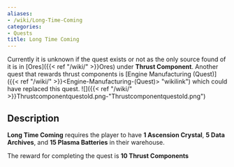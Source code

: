 ```yaml
---
aliases:
- /wiki/Long-Time-Coming
categories:
- Quests
title: Long Time Coming
---
```


Currently it is unknown if the quest exists or not as the only source found of it is in [Ores]({{< ref "/wiki/" >}}Ores) under **Thrust Component**. Another quest that rewards thrust components is [Engine Manufacturing (Quest)]({{< ref "/wiki/" >}}<Engine-Manufacturing-(Quest)> "wikilink") which could have replaced this quest. ![]({{< ref "/wiki/" >}}Thrustcomponentquestold.png-"Thrustcomponentquestold.png")

## Description

**Long Time Coming** requires the player to have **1 Ascension Crystal**, **5 Data Archives**, and **15 Plasma Batteries** in their warehouse.

The reward for completing the quest is **10 Thrust Components**
